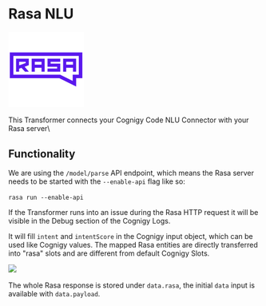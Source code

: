 # Rasa NLU

<img src="./icon.png" width="30%">

This Transformer connects your Cognigy Code NLU Connector with your Rasa server\

## Functionality

We are using the `/model/parse` API endpoint, which means the Rasa server needs to be started with the ```--enable-api``` flag like so:

```rasa run --enable-api```

If the Transformer runs into an issue during the Rasa HTTP request it will be visible in the Debug section of the Cognigy Logs.

It will fill ```intent``` and ```intentScore``` in the Cognigy input object, which can be used like Cognigy values.
The mapped Rasa entities are directly transferred into "rasa" slots and are different from default Cognigy Slots.

<img src="./slots.png" width="30%">

The whole Rasa response is stored under ```data.rasa```, the initial ```data``` input is available with ```data.payload```.
